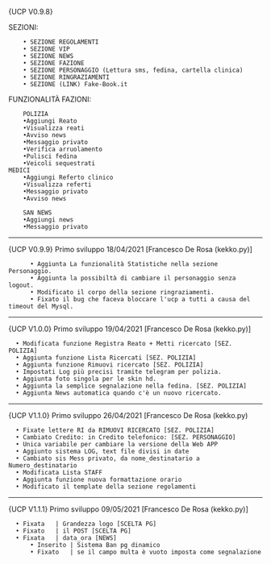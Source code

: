 ﻿{UCP V0.9.8}

SEZIONI:

		• SEZIONE REGOLAMENTI
		• SEZIONE VIP
		• SEZIONE NEWS
		• SEZIONE FAZIONE
		• SEZIONE PERSONAGGIO (Lettura sms, fedina, cartella clinica)
		• SEZIONE RINGRAZIAMENTI
		• SEZIONE (LINK) Fake-Book.it
	
FUNZIONALITÀ FAZIONI:

        POLIZIA
		•Aggiungi Reato
		•Visualizza reati
		•Avviso news
		•Messaggio privato
		•Verifica arruolamento 
		•Pulisci fedina
		•Veicoli sequestrati 
	MEDICI
		•Aggiungi Referto clinico
		•Visualizza referti
		•Messaggio privato
		•Avviso news
               
        SAN NEWS
		•Aggiungi news
		•Messaggio privato 
	
-------------------------------------------------------------

 {UCP V0.9.9} Primo sviluppo 18/04/2021 [Francesco De Rosa (kekko.py)]
   
          • Aggiunta La funzionalità Statistiche nella sezione Personaggio.
          • Aggiunta la possibiltà di cambiare il personaggio senza logout.
          • Modificato il corpo della sezione ringraziamenti.
          • Fixato il bug che faceva bloccare l'ucp a tutti a causa del timeout del Mysql.
	
-------------------------------------------------------------

 {UCP V1.0.0} Primo sviluppo 19/04/2021 [Francesco De Rosa (kekko.py)]
 
   	  • Modificata funzione Registra Reato + Metti ricercato [SEZ. POLIZIA]
   	  • Aggiunta funzione Lista Ricercati [SEZ. POLIZIA]                   
   	  • Aggiunta funzione Rimuovi ricercato [SEZ. POLIZIA]                 
   	  • Impostati Log più precisi tramite telegram per polizia.            
   	  • Aggiunta foto singola per le skin hd.                              
   	  • Aggiunta la semplice segnalazione nella fedina. [SEZ. POLIZIA]     
   	  • Aggiunta News automatica quando c'è un nuovo ricercato. 

-------------------------------------------------------------
	
{UCP V1.1.0} Primo sviluppo 26/04/2021 [Francesco De Rosa (kekko.py)

	  • Fixate lettere RI da RIMUOVI RICERCATO [SEZ. POLIZIA]
	  • Cambiato Credito: in Credito telefonico: [SEZ. PERSONAGGIO]
	  • Unica variabile per cambiare la versione della Web APP
	  • Aggiunto sistema LOG, text file divisi in date
	  • Cambiato sis Mess privato, da nome_destinatario a Numero_destinatario
	  • Modificata Lista STAFF
	  • Aggiunta funzione nuova formattazione orario
	  • Modificato il template della sezione regolamenti      

-------------------------------------------------------------

{UCP V1.1.1} Primo sviluppo 09/05/2021 [Francesco De Rosa (kekko.py)]

   	  • Fixata   | Grandezza logo [SCELTA PG]
   	  • Fixato   | il POST [SCELTA PG]
   	  • Fixata   | data_ora [NEWS]
    	  • Inserito | Sistema Ban pg dinamico
    	  • Fixato   | se il campo multa è vuoto imposta come segnalazione
